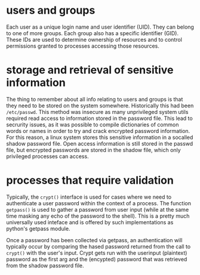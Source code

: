 # users and groups

Each user as a unique login name and user identifier (UID). They can belong to
one of more groups. Each group also has a specific identifier (GID). These IDs
are used to determine ownership of resources and to control permissions granted
to processes accessing those resources.

# storage and retrieval of sensitive information

The thing to remember about all info relating to users and groups is that they
need to be stored on the system somewhere. Historically this had been
`/etc/passwd`. This method was insecure as many unprivileged system utils
required read access to information stored in the password file. This lead to
secrurity issues, as it was possible to compile dictionaries of common words or
names in order to try and crack encrypted password information. For this
reason, a linux system stores this sensitive information in a socalled shadow
password file. Open access information is still stored in the passwd file, but
encrypted passwords are stored in the shadow file, which only privileged
processes can access.

# processes that require validation

Typically, the `crypt()` interface is used for cases where we need to
authenticate a user password within the context of a process. The function
`getpass()` is used to gather a password from user input (while at the same
time masking any echo of the password to the shell). This is a pretty much
universally used inteface and is offered by such implementations as python's
getpass module.

Once a password has been collected via getpass, an authentication will
typically occur by comparing the hased password returned from the call to
`crypt()` with the user's input. Crypt gets run with the userinput (plaintext)
password as the first arg and the (encypted) password that was retrieved from
the shadow password file.
